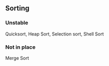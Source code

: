 ## Sorting
### Unstable 
Quicksort, Heap Sort, Selection sort, Shell Sort
### Not in place
Merge Sort
